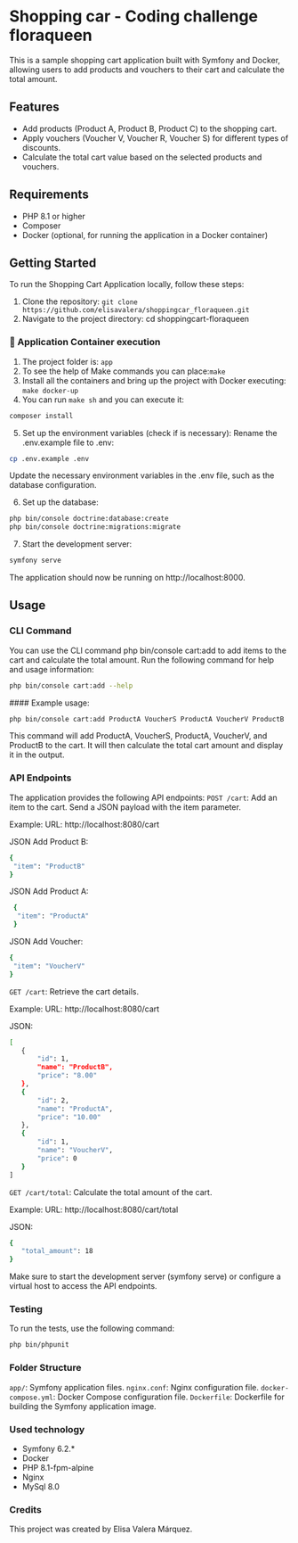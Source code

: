 # Shopping car - Coding challenge floraqueen

This is a sample shopping cart application built with Symfony and Docker, allowing users to add products and vouchers to their cart and calculate the total amount.

## Features

- Add products (Product A, Product B, Product C) to the shopping cart.
- Apply vouchers (Voucher V, Voucher R, Voucher S) for different types of discounts.
- Calculate the total cart value based on the selected products and vouchers.

## Requirements

- PHP 8.1 or higher
- Composer
- Docker (optional, for running the application in a Docker container)

## Getting Started

To run the Shopping Cart Application locally, follow these steps:

1. Clone the repository:
   `git clone https://github.com/elisavalera/shoppingcar_floraqueen.git`
2. Navigate to the project directory: cd shoppingcart-floraqueen


### 🚀 Application Container execution
1. The project folder is: `app`
2. To see the help of Make commands you can place:`make`
3. Install all the containers and bring up the project with Docker executing: `make docker-up`
4. You can run `make sh` and you can execute it:
```bash
composer install
```
5. Set up the environment variables (check if is necessary):
Rename the .env.example file to .env:
```bash
cp .env.example .env
```
Update the necessary environment variables in the .env file, such as the database configuration.

6. Set up the database:
```bash
php bin/console doctrine:database:create
php bin/console doctrine:migrations:migrate
```

7. Start the development server:
```bash
symfony serve
```

The application should now be running on http://localhost:8000.

## Usage

### CLI Command
You can use the CLI command php bin/console cart:add to add items to the cart and calculate the total amount. Run the following command for help and usage information:
```bash
php bin/console cart:add --help
```

#### Example usage:
```bash
php bin/console cart:add ProductA VoucherS ProductA VoucherV ProductB
```
This command will add ProductA, VoucherS, ProductA, VoucherV, and ProductB to the cart. It will then calculate the total cart amount and display it in the output.



### API Endpoints
The application provides the following API endpoints:
`POST /cart`: Add an item to the cart. Send a JSON payload with the item parameter.
 
 Example:
 URL: http://localhost:8080/cart

 JSON Add Product B: 
 ```bash
 {
  "item": "ProductB"
 }
```

 JSON Add Product A: 
```bash
 {
  "item": "ProductA"
 }
```

JSON Add Voucher: 
 ```bash
{
  "item": "VoucherV"
}
```

`GET /cart`: Retrieve the cart details.

Example:
URL: http://localhost:8080/cart

JSON:
 ```bash
[
    {
        "id": 1,
        "name": "ProductB",
        "price": "8.00"
    },
    {
        "id": 2,
        "name": "ProductA",
        "price": "10.00"
    },
    {
        "id": 1,
        "name": "VoucherV",
        "price": 0
    }
]
```

`GET /cart/total`: Calculate the total amount of the cart.

Example:
URL: http://localhost:8080/cart/total

JSON:
 ```bash
{
    "total_amount": 18
}
```

Make sure to start the development server (symfony serve) or configure a virtual host to access the API endpoints.

### Testing
To run the tests, use the following command:
```bash
php bin/phpunit
```

### Folder Structure
`app/`: Symfony application files.
`nginx.conf`: Nginx configuration file.
`docker-compose.yml`: Docker Compose configuration file.
`Dockerfile`: Dockerfile for building the Symfony application image.


### Used technology
- Symfony 6.2.*
- Docker
- PHP 8.1-fpm-alpine
- Nginx
- MySql 8.0

### Credits
This project was created by Elisa Valera Márquez.